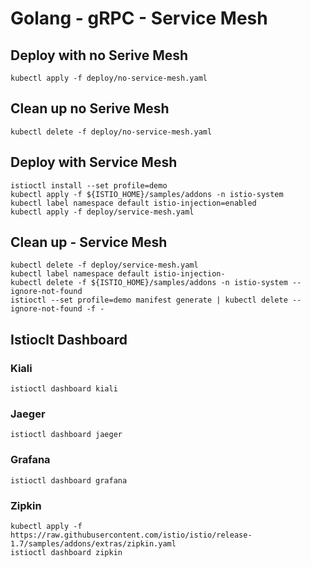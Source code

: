 # Golang - gRPC - Service Mesh

## Deploy with no Serive Mesh

```console
kubectl apply -f deploy/no-service-mesh.yaml
```

## Clean up no Serive Mesh

```console
kubectl delete -f deploy/no-service-mesh.yaml
```

## Deploy with Service Mesh

```console
istioctl install --set profile=demo
kubectl apply -f ${ISTIO_HOME}/samples/addons -n istio-system
kubectl label namespace default istio-injection=enabled
kubectl apply -f deploy/service-mesh.yaml
```

## Clean up - Service Mesh

```console
kubectl delete -f deploy/service-mesh.yaml
kubectl label namespace default istio-injection-
kubectl delete -f ${ISTIO_HOME}/samples/addons -n istio-system --ignore-not-found
istioctl --set profile=demo manifest generate | kubectl delete --ignore-not-found -f -
```

## Istioclt Dashboard

### Kiali

```console
istioctl dashboard kiali
```

### Jaeger

```console
istioctl dashboard jaeger
```

### Grafana

```console
istioctl dashboard grafana
```

### Zipkin

```console
kubectl apply -f https://raw.githubusercontent.com/istio/istio/release-1.7/samples/addons/extras/zipkin.yaml
istioctl dashboard zipkin
```
